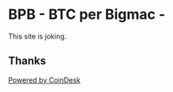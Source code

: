 # BPB - BTC per Bigmac -

This site is joking.

## Thanks

[Powered by CoinDesk](https://www.coindesk.com/coindesk-api)